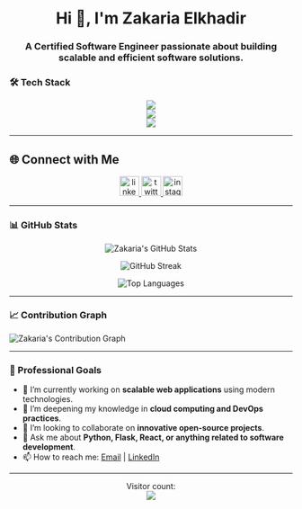<h1 align="center">Hi 👋, I'm Zakaria Elkhadir</h1>
<h3 align="center">A Certified <b>Software Engineer</b> passionate about building scalable and efficient software solutions.</h3>


### 🛠️ Tech Stack

<p align="center">
  <!-- Row 1 -->
  <a href="https://skillicons.dev">
    <img src="https://skillicons.dev/icons?i=linux,bash,vim,git,github,c,python" />
  </a>
  <br>
  <!-- Row 2 -->
  <a href="https://skillicons.dev">
    <img src="https://skillicons.dev/icons?i=flask,javascript,mysql,nginx,react,express,mongodb" />
  </a>
  <br>
  <!-- Row 3 -->
  <a href="https://skillicons.dev">
    <img src="https://skillicons.dev/icons?i=next,tailwind" />
  </a>
</p>

---
## 🌐 Connect with Me

<div align="center">
  <a href="https://www.linkedin.com/in/zakaria-elkhadir-542118279/" target="_blank">
    <img src="https://img.shields.io/static/v1?message=LinkedIn&logo=linkedin&label=&color=0077B5&logoColor=white&labelColor=&style=for-the-badge" height="35" alt="linkedin logo"  />
  </a>
  <a href="https://twitter.com/ZakariaElkhadi5" target="_blank">
    <img src="https://img.shields.io/static/v1?message=Twitter&logo=twitter&label=&color=1DA1F2&logoColor=white&labelColor=&style=for-the-badge" height="35" alt="twitter logo"  />
  </a>
  <a href="https://www.instagram.com/zakariaelkhadir?igsh=ODA1NTc5OTg5Nw==" target="_blank">
    <img src="https://img.shields.io/static/v1?message=Instagram&logo=instagram&label=&color=E4405F&logoColor=white&labelColor=&style=for-the-badge" height="35" alt="instagram logo"  />
  </a>
</div>

---

### 📊 GitHub Stats

<div align="center">

![Zakaria's GitHub Stats](https://github-readme-stats.vercel.app/api?username=zakariaelkhadir&show_icons=true&theme=radical&hide_border=true)

![GitHub Streak](https://github-readme-streak-stats.herokuapp.com/?user=zakariaelkhadir&theme=radical&hide_border=true)

![Top Languages](https://github-readme-stats.vercel.app/api/top-langs?username=zakariaelkhadir&layout=compact&theme=radical&hide_border=true)

</div>

---





### 📈 Contribution Graph

![Zakaria's Contribution Graph](https://github-readme-activity-graph.vercel.app/graph?username=zakariaelkhadir&theme=radical&hide_border=true)

---

### 🎯 Professional Goals

- 🔭 I’m currently working on **scalable web applications** using modern technologies.
- 🌱 I’m deepening my knowledge in **cloud computing and DevOps practices**.
- 👯 I’m looking to collaborate on **innovative open-source projects**.
- 💬 Ask me about **Python, Flask, React, or anything related to software development**.
- 📫 How to reach me: [Email](mailto:zelkhadir5@gmail.com) | [LinkedIn](https://www.linkedin.com/in/zakaria-elkhadir-542118279/)

---

<p align="center"> 
  Visitor count: <br>
  <img src="https://profile-counter.glitch.me/zakariaelkhadir/count.svg" />
</p>
